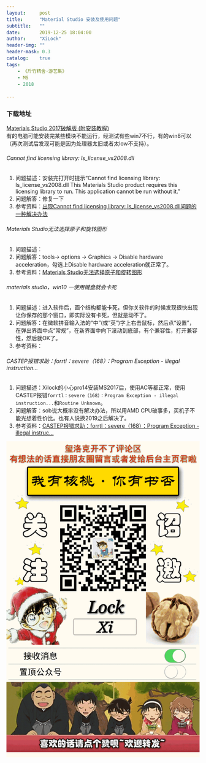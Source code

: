 ```yaml
---
layout:     post
title:      "Material Studio 安装及使用问题"
subtitle:   ""
date:       2019-12-25 18:04:00
author:     "XiLock"
header-img: ""
header-mask: 0.3
catalog:    true
tags:
    - 《斤竹精舍·游艺集》
    - MS
    - 2018

---
```


### 下载地址

[Materials Studio 2017破解版 (附安装教程)](http://www.ddooo.com/softdown/93763.htm#dltab)    
有的电脑可能安装完某些模块不能运行，经测试有些win7不行，有的win8可以（再次测试后发现可能是因为处理器太旧或者太low不支持）。  

###### Cannot find licensing library: ls_license_vs2008.dll 
1. 问题描述：安装完打开时提示“Cannot find licensing library: ls_license_vs2008.dll  This Materials Studio product requires this licensing library to run.  This application cannot be run without it.”
1. 问题解答：修复一下
1. 参考资料：[出现Cannot find licensing library: ls_license_vs2008.dll问题的一种解决办法](http://bbs.keinsci.com/thread-10357-1-1.html)

###### Materials Studio无法选择原子和旋转图形
1. 问题描述：
1. 问题解答：tools-> options -> Graphics -> Disable hardware acceleration，勾选上Disable hardware acceleration就正常了。
1. 参考资料：[Materials Studio无法选择原子和旋转图形](http://muchong.com/html/201004/1932432.html)

###### materials studio，win10 一使用键盘就会卡死
1. 问题描述：进入软件后，画个结构都能卡死，但你关软件的时候发现很快出现让你保存的那个窗口，即实际没有卡死，但就是动不了。
1. 问题解答：在微软拼音输入法的“中”(或“英”)字上右击鼠标，然后点“设置”，在弹出界面中点“常规”，在新界面中向下滚动到底部，有个兼容性，打开兼容性，然后就OK了。
1. 参考资料：

###### CASTEP报错求助：forrtl：severe（168）：Program Exception - illegal instruction...
1. 问题描述：Xilock的小心pro14安装MS2017后，使用AC等都正常，使用CASTEP报错`forrtl：severe（168）：Program Exception - illegal instruction...`和`Routine Unknown`。  
1. 问题解答：sob说大概率没有解决办法，所以用AMD CPU破事多，买机子不能光想着性价比。也有人说换2019之后解决了。
1. 参考资料：[CASTEP报错求助：forrtl：severe（168）：Program Exception - illegal instruc...](http://bbs.keinsci.com/thread-19052-1-1.html#opennewwindow)

![](/img/wc-tail.GIF)
